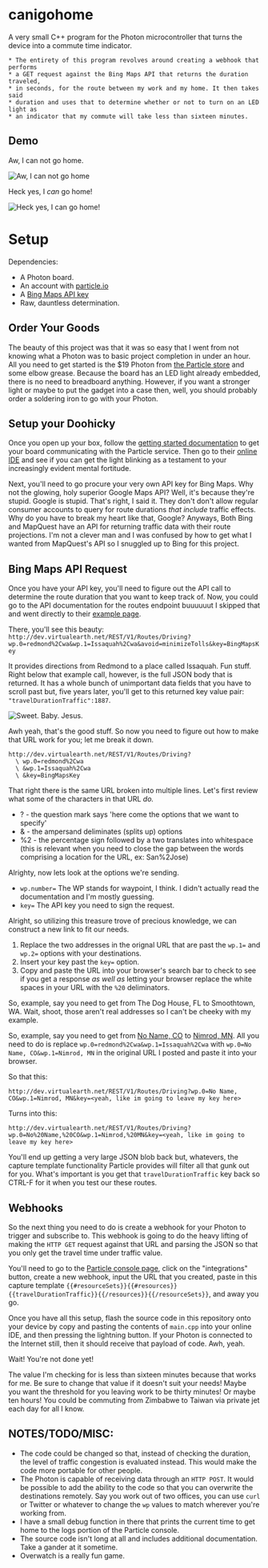 # canigohome

A very small C++ program for the Photon microcontroller that turns the device into a commute time indicator.

```
* The entirety of this program revolves around creating a webhook that performs
* a GET request against the Bing Maps API that returns the duration traveled,
* in seconds, for the route between my work and my home. It then takes said
* duration and uses that to determine whether or not to turn on an LED light as
* an indicator that my commute will take less than sixteen minutes.
```
## Demo

Aw, I can not go home.

![Aw, I can not go home](https://i.imgur.com/LhgBpcOm.jpg)

Heck yes, I *can* go home!

![Heck yes, I *can* go home!](https://i.imgur.com/n8wxruPm.jpg)

# Setup

Dependencies:

* A Photon board.
* An account with [particle.io](https://particle.io)
* A [Bing Maps API key](https://msdn.microsoft.com/en-us/library/ff428642.aspx)
* Raw, dauntless determination.

## Order Your Goods

The beauty of this project was that it was so easy that I went from not knowing what a Photon was to basic project completion in under an hour. All you need to get started is the $19 Photon from [the Particle store](https://store.particle.io/) and some elbow grease. Because the board has an LED light already embedded, there is no need to breadboard anything. However, if you want a stronger light or maybe to put the gadget into a case then, well, you should probably order a soldering iron to go with your Photon.

## Setup your Doohicky

Once you open up your box, follow the [getting started documentation](https://docs.particle.io/guide/getting-started/start/photon/) to get your board communicating with the Particle service. Then go to their [online IDE](https://build.particle.io/build) and see if you can get the light blinking as a testament to your increasingly evident mental fortitude.

Next, you'll need to go procure your very own API key for Bing Maps. Why not the glowing, holy superior Google Maps API? Well, it's because they're stupid. Google is stupid. That's right, I said it. They don't don't allow regular consumer accounts to query for route durations *that include* traffic effects. Why do you have to break my heart like that, Google? Anyways, Both Bing and MapQuest have an API for returning traffic data with their route projections. I'm not a clever man and I was confused by how to get what I wanted from MapQuest's API so I snuggled up to Bing for this project.

## Bing Maps API Request

Once you have your API key, you'll need to figure out the API call to determine the route duration that you want to keep track of. Now, you could go to the API documentation for the routes endpoint buuuuuut I skipped that and went directly to their [example page](https://msdn.microsoft.com/en-us/library/gg636957.aspx).

There, you'll see this beauty: `http://dev.virtualearth.net/REST/V1/Routes/Driving?wp.0=redmond%2Cwa&wp.1=Issaquah%2Cwa&avoid=minimizeTolls&key=BingMapsKey`

It provides directions from Redmond to a place called Issaquah. Fun stuff. Right below that example call, however, is the full JSON body that is returned. It has a whole bunch of unimportant data fields that you have to scroll past but, five years later, you'll get to this returned key value pair: `"travelDurationTraffic":1887`.

![Sweet. Baby. Jesus.](https://media.giphy.com/media/i2j51OF1D2t0c/giphy.gif)

Awh yeah, that's the good stuff. So now you need to figure out how to make that URL work for you; let me break it down.

```
http://dev.virtualearth.net/REST/V1/Routes/Driving?
  \ wp.0=redmond%2Cwa
  \ &wp.1=Issaquah%2Cwa
  \ &key=BingMapsKey
```

That right there is the same URL broken into multiple lines. Let's first review what some of the characters in that URL *do.*

* ? - the question mark says 'here come the options that we want to specify'
* & - the ampersand deliminates (splits up) options
* %2 - the percentage sign followed by a two translates into whitespace (this is relevant when you need to close the gap between the words comprising a location for the URL, ex: San%2Jose)

Alrighty, now lets look at the options we're sending.

* `wp.number=` The WP stands for waypoint, I think. I didn't actually read the documentation and I'm mostly guessing.
* `key=` The API key you need to sign the request.

Alright, so utilizing this treasure trove of precious knowledge, we can construct a new link to fit our needs.

1. Replace the two addresses in the orignal URL that are past the `wp.1=` and `wp.2=` options with your destinations.
2. Insert your key past the `key=` option.
3. Copy and paste the URL into your browser's search bar to check to see if you get a response *as well as* letting your browser replace the white spaces in your URL with the `%20` deliminators.

So, example, say you need to get from The Dog House, FL to Smoothtown, WA. Wait, shoot, those aren't real addresses so I can't be cheeky with my example.

So, example, say you need to get from [No Name, CO](https://en.wikipedia.org/wiki/No_Name,_Colorado) to [Nimrod, MN](https://en.wikipedia.org/wiki/Nimrod,_Minnesota). All you need to do is replace `wp.0=redmond%2Cwa&wp.1=Issaquah%2Cwa` with `wp.0=No Name, CO&wp.1=Nimrod, MN` in the original URL I posted and paste it into your browser.

So that this:

```
http://dev.virtualearth.net/REST/V1/Routes/Driving?wp.0=No Name, CO&wp.1=Nimrod, MN&key=<yeah, like im going to leave my key here>
```

Turns into this:

```http://dev.virtualearth.net/REST/V1/Routes/Driving?wp.0=No%20Name,%20CO&wp.1=Nimrod,%20MN&key=<yeah, like im going to leave my key here>```

You'll end up getting a very large JSON blob back but, whatevers, the capture template functionality Particle provides will filter all that gunk out for you. What's important is you get that `travelDurationTraffic` key back so CTRL-F for it when you test our these routes.

## Webhooks

So the next thing you need to do is create a webhook for your Photon to trigger and subscribe to. This webhook is going to do the heavy lifting of making the `HTTP GET` request against that URL and parsing the JSON so that you only get the travel time under traffic value.

You'll need to go to the [Particle console page](https://console.particle.io/), click on the "integrations" button, create a new webhook, input the URL that you created, paste in this capture template `{{#resourceSets}}{{#resources}}{{travelDurationTraffic}}{{/resources}}{{/resourceSets}}`, and away you go.

Once you have all this setup, flash the source code in this repository onto your device by copy and pasting the contents of `main.cpp` into your online IDE, and then pressing the lightning button. If your Photon is connected to the Internet still, then it should receive that payload of code. Awh, yeah.

Wait! You're not done yet!

The value I'm checking for is less than sixteen minutes because that works for me. Be sure to change that value if it doesn't suit your needs! Maybe you want the threshold for you leaving work to be thirty minutes! Or maybe ten hours! You could be commuting from Zimbabwe to Taiwan via private jet each day for all I know.

## NOTES/TODO/MISC:

* The code could be changed so that, instead of checking the duration, the level of traffic congestion is evaluated instead. This would make the code more portable for other people.
* The Photon is capable of receiving data through an `HTTP POST`. It would be possible to add the ability to the code so that you can overwrite the destinations remotely. Say you work out of two offices, you can use `curl` or Twitter or whatever to change the `wp` values to match wherever you're working from.
* I have a small debug function in there that prints the current time to get home to the logs portion of the Particle console.
* The source code isn't long at all and includes additional documentation. Take a gander at it sometime.
* Overwatch is a really fun game.
